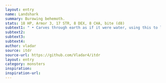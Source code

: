 ```yaml
---
layout: entry
name: Landshark
summary: Burowing behemoth.
stats: 18 HP, Armor 3, 17 STR, 8 DEX, 8 CHA, bite (d8)
subtext1: " • Carves through earth as if it were water, using this to lay in ambush for prey. If it fears for its life, a Landshark may cause a cave-in. Falling rocks CHA cause d6 Damage but anyone that stays long enough to be buried takes d10 Damage. The Landshark will have burrowed away before this point."
subtext2:
subtext3:
subtext4:
author: vladar
source: itdr
source-url: https://github.com/Vladar4/itdr
layout: entry
category: monsters
inspiration:
inspiration-url:
---
```


